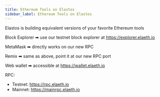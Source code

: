 ```yaml
---
title: Ethereum Tools on Elastos
sidebar_label: Ethereum Tools on Elastos
---
```


Elastos is building equivalent versions of your favorite Ethereum tools

Block Explorer ➡ use our testnet block explorer at <https://explorer.elaeth.io>

MetaMask ➡ directly works on our new RPC

Remix ➡ same as above, point it at our new RPC port

Web wallet ➡ accessible at <https://wallet.elaeth.io>

RPC:

- Testnet: <https://rpc.elaeth.io>
- Mainnet: <https://mainrpc.elaeth.io>
